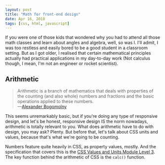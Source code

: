 ```yaml
---
layout: post
title: "Math for front-end design"
date: Apr 16, 2018
tags: [css, html, javascript]
---
```

If you were one of those kids that wondered why you had to attend all those math classes and learn about angles and algebra, well, so was I. I'll admit, I was too restless and easily bored to be a good student in a classroom setting. But as I got older, I realised that certain mathematical principles actually had practical applications in my day-to-day work (Not calculus though, I mean, I'm not an engineer or rocket scientist).

## Arithmetic

> Arithmetic is a branch of mathematics that deals with properties of the counting (and also whole) numbers and fractions and the basic operations applied to these numbers.  
> —[Alexander Bogomolny](https://www.cut-the-knot.org/WhatIs/WhatIsArithmetic.shtml)

This seems unremarkably basic, but if you're doing any type of responsive design, and let's be honest, responsive design IS the norm nowadays, arithmetic is totally relevant to you. What does arithmetic have to do with design, you may ask? Plenty. But before that, let's talk about CSS units and values, because that's what we're going to be counting.

Numbers feature quite heavily in CSS, as property values, mostly. And the specification that covers this is the [CSS Values and Units Module Level 3](https://www.w3.org/TR/css-values-3/). The key function behind the arithmetic of CSS is the `calc()` function. 
